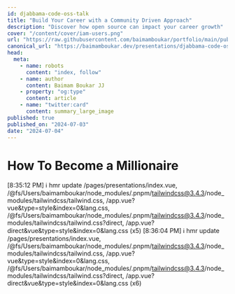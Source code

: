 ```yaml
---
id: djabbama-code-oss-talk
title: "Build Your Career with a Community Driven Approach"
description: "Discover how open source can impact your career growth"
cover: "/content/cover/iam-users.png"
url: "https://raw.githubusercontent.com/baimamboukar/portfolio/main/public/content/cover/nuxt-content-with-remote-markdown.png"
canonical_url: "https://baimamboukar.dev/presentations/djabbama-code-oss-talk"
head:
  meta:
    - name: robots
      content: "index, follow"
    - name: author
      content: Baimam Boukar JJ
    - property: "og:type"
      content: article
    - name: "twitter:card"
      content: summary_large_image
published: true
published_on: "2024-07-03"
date: "2024-07-04"
---
```




# How To Become a Millionaire


[8:35:12 PM] ℹ hmr update /pages/presentations/index.vue, /@fs/Users/baimamboukar/node_modules/.pnpm/tailwindcss@3.4.3/node_modules/tailwindcss/tailwind.css, /app.vue?vue&type=style&index=0&lang.css, /@fs/Users/baimamboukar/node_modules/.pnpm/tailwindcss@3.4.3/node_modules/tailwindcss/tailwind.css?direct, /app.vue?direct&vue&type=style&index=0&lang.css (x5)
[8:36:04 PM] ℹ hmr update /pages/presentations/index.vue, /@fs/Users/baimamboukar/node_modules/.pnpm/tailwindcss@3.4.3/node_modules/tailwindcss/tailwind.css, /app.vue?vue&type=style&index=0&lang.css, /@fs/Users/baimamboukar/node_modules/.pnpm/tailwindcss@3.4.3/node_modules/tailwindcss/tailwind.css?direct, /app.vue?direct&vue&type=style&index=0&lang.css (x6)

